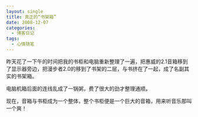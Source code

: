 ```yaml
---
layout: single
title: 真正的“书架箱”
date: 2008-12-07
categories:
  - 博客日记
tags:
  - 心情随笔
---
```


昨天花了一下午的时间把我的书柜和电脑重新整理了一遍，把惠威的2.1音箱移到了显示器旁边，把漫步者2.0的移到了书架的二层，与书挤在了一起，成了名副其实的书架箱。

电脑机箱后面的连线乱成了一锅粥，费了很大的劲才整理通顺。

现在，音箱与书柜成为一个整体，整个书柜便是一个巨大的音箱，用来听音乐那叫一个爽！
